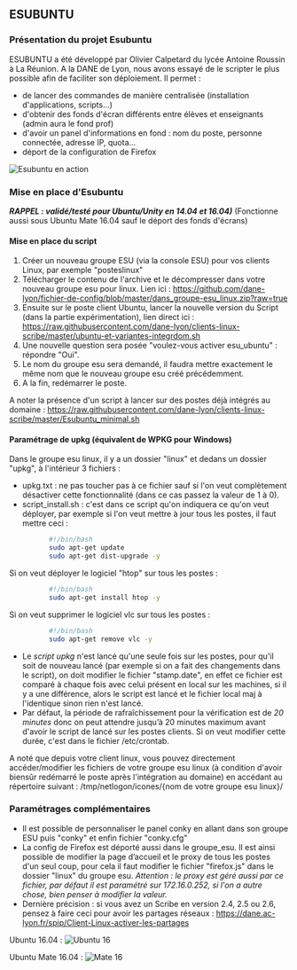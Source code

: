 ## ESUBUNTU

### Présentation du projet Esubuntu

ESUBUNTU a été développé par Olivier Calpetard du lycée Antoine Roussin à La Réunion. A la DANE de Lyon, nous avons essayé de le scripter le plus possible afin de faciliter son déploiement.
Il permet :
* de lancer des commandes de manière centralisée (installation d'applications, scripts...)
* d'obtenir des fonds d'écran différents entre élèves et enseignants (admin aura le fond prof)
* d'avoir un panel d'informations en fond : nom du poste, personne connectée, adresse IP, quota... 
* déport de la configuration de Firefox

![Esubuntu en action](https://framapic.org/vSTaLit0PjRu/pA1mI9wIMjNm.png)


### Mise en place d'Esubuntu 

_**RAPPEL : validé/testé pour Ubuntu/Unity en 14.04 et 16.04)**_
(Fonctionne aussi sous Ubuntu Mate 16.04 sauf le déport des fonds d'écrans)

#### Mise en place du script

1. Créer un nouveau groupe ESU (via la console ESU) pour vos clients Linux, par exemple "posteslinux"
1. Télécharger le contenu de l'archive et le décompresser dans votre nouveau groupe esu pour linux.
Lien ici : https://github.com/dane-lyon/fichier-de-config/blob/master/dans_groupe-esu_linux.zip?raw=true
1. Ensuite sur le poste client Ubuntu, lancer la nouvelle version du Script (dans la partie expérimentation), lien direct ici : 
https://raw.githubusercontent.com/dane-lyon/clients-linux-scribe/master/ubuntu-et-variantes-integrdom.sh
1. Une nouvelle question sera posée "voulez-vous activer esu_ubuntu" : répondre "Oui".
1. Le nom du groupe esu sera demandé, il faudra mettre exactement le même nom que le nouveau groupe esu créé précédemment.
1. A la fin, redémarrer le poste.

A noter la présence d'un script à lancer sur des postes déjà intégrés au domaine : https://raw.githubusercontent.com/dane-lyon/clients-linux-scribe/master/Esubuntu_minimal.sh

#### Paramétrage de upkg (équivalent de WPKG pour Windows)

Dans le groupe esu linux, il y a un dossier "linux" et dedans un dossier "upkg", à l'intérieur 3 fichiers :
* upkg.txt : ne pas toucher pas à ce fichier sauf si l'on veut complètement désactiver cette fonctionnalité (dans ce cas passez la valeur de 1 à 0).
* script_install.sh : c'est dans ce script qu'on indiquera ce qu'on veut déployer, par exemple si l'on veut mettre à jour tous les postes, il faut mettre ceci :

```bash
          #!/bin/bash
          sudo apt-get update
          sudo apt-get dist-upgrade -y
```
          
Si on veut déployer le logiciel "htop" sur tous les postes :

```bash
          #!/bin/bash
          sudo apt-get install htop -y
```
    
          
Si on veut supprimer le logiciel vlc sur tous les postes :

```bash
          #!/bin/bash
          sudo apt-get remove vlc -y
```
* Le *script upkg* n'est lancé qu'une seule fois sur les postes, pour qu'il soit de nouveau lancé (par exemple si on a fait 
des changements dans le script), on doit modifier le fichier "stamp.date", en effet ce fichier est comparé à chaque fois 
avec celui présent en local sur les machines, si il y a une différence, alors le script est lancé et le fichier local maj 
à l'identique sinon rien n'est lancé. 
* Par défaut, la période de rafraîchissement pour la vérification est de *20 minutes* donc on peut attendre jusqu’à 20 minutes 
maximum avant d'avoir le script de lancé sur les postes clients. Si on veut modifier cette durée, c'est dans le fichier 
/etc/crontab.

A noté que depuis votre client linux, vous pouvez directement accéder/modifier les fichiers de votre groupe esu linux (à condition d'avoir biensûr redémarré le poste après l'intégration au domaine) en accédant au répertoire suivant :
/tmp/netlogon/icones/{nom de votre groupe esu linux}/


### Paramétrages complémentaires

* Il est possible de personnaliser le panel conky en allant dans son groupe ESU puis "conky" et enfin fichier "conky.cfg"
* La config de Firefox est déporté aussi dans le groupe_esu. Il est ainsi possible de modifier la page d’accueil et le proxy de tous les postes d'un seul coup, pour cela il faut modifier le fichier "firefox.js" dans le dossier "linux" du groupe esu.
_Attention : le proxy est géré aussi par ce fichier, par défaut il est paramétré sur 172.16.0.252, si l'on a autre chose, bien penser à modifier la valeur._
* Dernière précision : si vous avez un Scribe en version 2.4, 2.5 ou 2.6, pensez à faire ceci pour avoir les partages réseaux :
https://dane.ac-lyon.fr/spip/Client-Linux-activer-les-partages

Ubuntu 16.04 :
![Ubuntu 16](https://framapic.org/L6QaKVozF0qH/9ZOEjWqbw4Zn.png)

Ubuntu Mate 16.04 :
![Mate 16](https://framapic.org/oDHoCeh6MKWi/ruIRBcNPcbKH.png)

